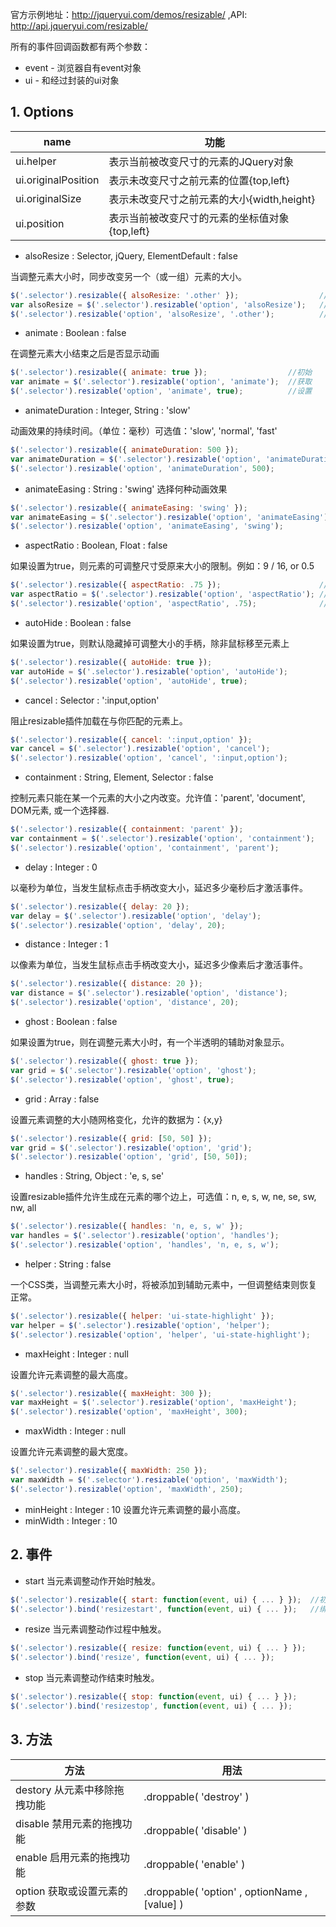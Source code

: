 官方示例地址：http://jqueryui.com/demos/resizable/ ,API:  http://api.jqueryui.com/resizable/

所有的事件回调函数都有两个参数：
- event  - 浏览器自有event对象
- ui  - 和经过封装的ui对象

## 1. Options

|name  |  功能 |  
|------|-------|
|ui.helper  | 表示当前被改变尺寸的元素的JQuery对象|
|ui.originalPosition  | 表示未改变尺寸之前元素的位置{top,left}  |
|ui.originalSize      | 表示未改变尺寸之前元素的大小{width,height}|
|ui.position          | 表示当前被改变尺寸的元素的坐标值对象{top,left}|

- alsoResize : Selector, jQuery, ElementDefault : false  

当调整元素大小时，同步改变另一个（或一组）元素的大小。  

```javascript
$('.selector').resizable({ alsoResize: '.other' });                  //初始
var alsoResize = $('.selector').resizable('option', 'alsoResize');   //获取
$('.selector').resizable('option', 'alsoResize', '.other');          //设置
```

- animate : Boolean : false  

在调整元素大小结束之后是否显示动画

```javascript
$('.selector').resizable({ animate: true });                  //初始
var animate = $('.selector').resizable('option', 'animate');  //获取
$('.selector').resizable('option', 'animate', true);          //设置
```

-  animateDuration : Integer, String : 'slow'  

动画效果的持续时间。（单位：毫秒）可选值：'slow', 'normal', 'fast'  

```javascript
$('.selector').resizable({ animateDuration: 500 });                            //初始
var animateDuration = $('.selector').resizable('option', 'animateDuration');   //获取
$('.selector').resizable('option', 'animateDuration', 500);                    //设置
```

- animateEasing : String : 'swing'   选择何种动画效果

```javascript
$('.selector').resizable({ animateEasing: 'swing' });                     //初始
var animateEasing = $('.selector').resizable('option', 'animateEasing');  //获取
$('.selector').resizable('option', 'animateEasing', 'swing');             //设置
```

- aspectRatio : Boolean, Float : false  

如果设置为true，则元素的可调整尺寸受原来大小的限制。例如：9 / 16, or 0.5  

```javascript
$('.selector').resizable({ aspectRatio: .75 });                      //初始
var aspectRatio = $('.selector').resizable('option', 'aspectRatio'); //获取
$('.selector').resizable('option', 'aspectRatio', .75);              //设置
```

- autoHide : Boolean : false  

如果设置为true，则默认隐藏掉可调整大小的手柄，除非鼠标移至元素上  

```javascript
$('.selector').resizable({ autoHide: true });  
var autoHide = $('.selector').resizable('option', 'autoHide');  
$('.selector').resizable('option', 'autoHide', true);
```

- cancel : Selector : ':input,option'  

阻止resizable插件加载在与你匹配的元素上。

```javascript
$('.selector').resizable({ cancel: ':input,option' });  
var cancel = $('.selector').resizable('option', 'cancel');  
$('.selector').resizable('option', 'cancel', ':input,option');
```

- containment : String, Element, Selector : false  

控制元素只能在某一个元素的大小之内改变。允许值：'parent', 'document', DOM元素, 或一个选择器.  

```javascript
$('.selector').resizable({ containment: 'parent' });  
var containment = $('.selector').resizable('option', 'containment');  
$('.selector').resizable('option', 'containment', 'parent');
```

- delay : Integer : 0  

以毫秒为单位，当发生鼠标点击手柄改变大小，延迟多少毫秒后才激活事件。  

```javascript
$('.selector').resizable({ delay: 20 });  
var delay = $('.selector').resizable('option', 'delay');  
$('.selector').resizable('option', 'delay', 20);
```

- distance : Integer : 1  

以像素为单位，当发生鼠标点击手柄改变大小，延迟多少像素后才激活事件。

```javascript
$('.selector').resizable({ distance: 20 });  
var distance = $('.selector').resizable('option', 'distance');  
$('.selector').resizable('option', 'distance', 20);
```

- ghost : Boolean : false  

如果设置为true，则在调整元素大小时，有一个半透明的辅助对象显示。

```javascript
$('.selector').resizable({ ghost: true });  
var grid = $('.selector').resizable('option', 'ghost');  
$('.selector').resizable('option', 'ghost', true);
```

- grid : Array : false  

设置元素调整的大小随网格变化，允许的数据为：{x,y}  

```javascript
$('.selector').resizable({ grid: [50, 50] });  
var grid = $('.selector').resizable('option', 'grid');  
$('.selector').resizable('option', 'grid', [50, 50]);
```

- handles : String, Object : 'e, s, se'  

设置resizable插件允许生成在元素的哪个边上，可选值：n, e, s, w, ne, se, sw, nw, all  

```javascript
$('.selector').resizable({ handles: 'n, e, s, w' });  
var handles = $('.selector').resizable('option', 'handles');  
$('.selector').resizable('option', 'handles', 'n, e, s, w');
```

- helper : String : false  

一个CSS类，当调整元素大小时，将被添加到辅助元素中，一但调整结束则恢复正常。

```javascript
$('.selector').resizable({ helper: 'ui-state-highlight' });
var helper = $('.selector').resizable('option', 'helper');   
$('.selector').resizable('option', 'helper', 'ui-state-highlight');
```

- maxHeight : Integer : null  

设置允许元素调整的最大高度。

```javascript
$('.selector').resizable({ maxHeight: 300 });  
var maxHeight = $('.selector').resizable('option', 'maxHeight');  
$('.selector').resizable('option', 'maxHeight', 300);
```

- maxWidth : Integer : null  

设置允许元素调整的最大宽度。

```javascript
$('.selector').resizable({ maxWidth: 250 });  
var maxWidth = $('.selector').resizable('option', 'maxWidth');  
$('.selector').resizable('option', 'maxWidth', 250);
```

- minHeight : Integer : 10  设置允许元素调整的最小高度。  
- minWidth : Integer : 10  


## 2. 事件

- start  当元素调整动作开始时触发。  

```javascript
$('.selector').resizable({ start: function(event, ui) { ... } });  //初始
$('.selector').bind('resizestart', function(event, ui) { ... });   //绑定
```

- resize  当元素调整动作过程中触发。  

```javascript
$('.selector').resizable({ resize: function(event, ui) { ... } });  
$('.selector').bind('resize', function(event, ui) { ... });
```

- stop  当元素调整动作结束时触发。  

```javascript
$('.selector').resizable({ stop: function(event, ui) { ... } });  
$('.selector').bind('resizestop', function(event, ui) { ... });
```

## 3. 方法

方法 |  用法   
---- |---
destory  从元素中移除拖拽功能  |.droppable( 'destroy' )
disable  禁用元素的拖拽功能    |.droppable( 'disable' )
enable  启用元素的拖拽功能     |.droppable( 'enable' )
option  获取或设置元素的参数   |.droppable( 'option' , optionName , [value] )
